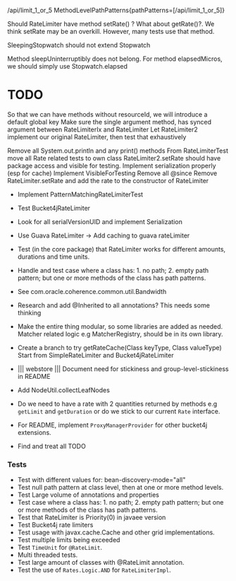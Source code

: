 /api/limit_1_or_5
MethodLevelPathPatterns{pathPatterns=[/api/limit_1_or_5]}

Should RateLimiter have method setRate() ? What about getRate()?.
We think setRate may be an overkill. However, many tests use that method.

SleepingStopwatch should not extend Stopwatch

Method sleepUninterruptibly does not belong.
For method elapsedMicros, we should simply use Stopwatch.elapsed

# TODO

So that we can have methods without resourceId, we will introduce a default global key
Make sure the single argument method, has synced argument between RateLimiterIx and RateLimiter
Let RateLimiter2 implement our original RateLimiter, then test that exhaustively

Remove all System.out.println and any print() methods
From RateLimiterTest move all Rate related tests to own class
RateLimiter2.setRate should have package access and visible for testing.
Implement serialization properly (esp for cache)
Implement VisibleForTesting
Remove all @since
Remove RateLimiter.setRate and add the rate to the constructor of RateLimiter

- Implement PatternMatchingRateLimiterTest
- Test Bucket4jRateLimiter
- Look for all serialVersionUID and implement Serialization  
- Use Guava RateLimiter -> Add caching to guava rateLimiter
- Test (in the core package) that RateLimiter works for different amounts, durations and time units.  
- Handle and test case where a class has: 1. no path; 2. empty path pattern; but one or more methods of the class has path patterns.
- See com.oracle.coherence.common.util.Bandwidth
  
- Research and add @Inherited to all annotations? This needs some thinking

- Make the entire thing modular, so some libraries are added as needed.
  Matcher related logic e.g MatcherRegistry, should be in its own library.
  
- Create a branch to try getRateCache(Class keyType, Class valueType)
  Start from SimpleRateLimiter and Bucket4jRateLimiter  

- ||| webstore ||| Document need for stickiness and group-level-stickiness in README
  
- Add NodeUtil.collectLeafNodes
  
- Do we need to have a rate with 2 quantities returned by methods e.g
  `getLimit` and `getDuration` or do we stick to our current `Rate` interface.
  
- For README, implement `ProxyManagerProvider` for other bucket4j extensions.

- Find and treat all TODO

### Tests

- Test with different values for: bean-discovery-mode="all"
- Test null path pattern at class level, then at one or more method levels.
- Test Large volume of annotations and properties
- Test case where a class has: 1. no path; 2. empty path pattern; but one or more methods of the class has path patterns.
- Test that RateLimiter is Priority(0) in javaee version
- Test Bucket4j rate limiters
- Test usage with javax.cache.Cache and other grid implementations.
- Test multiple limits being exceeded
- Test `TimeUnit` for `@RateLimit`.
- Multi threaded tests.
- Test large amount of classes with @RateLimit annotation.
- Test the use of `Rates.Logic.AND` for `RateLimiterImpl`.

